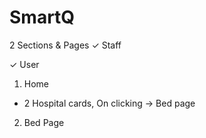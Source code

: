 # SmartQ

2 Sections & Pages
✓ Staff



✓ User
1. Home
- 2 Hospital cards, On clicking -> Bed page

2. Bed Page 
